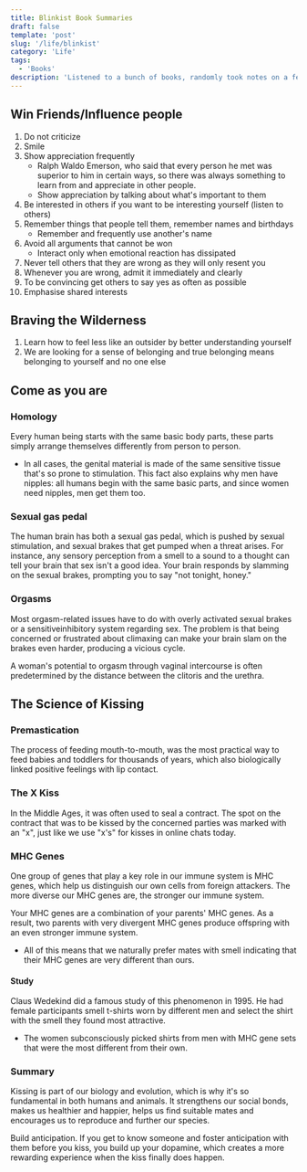 ```yaml
---
title: Blinkist Book Summaries
draft: false
template: 'post'
slug: '/life/blinkist'
category: 'Life'
tags:
  - 'Books'
description: 'Listened to a bunch of books, randomly took notes on a few.'
---
```


## Win Friends/Influence people

1. Do not criticize
2. Smile
3. Show appreciation frequently
   - Ralph Waldo Emerson, who said that every person he met was superior to him in certain ways, so there was always something to learn from and appreciate in other people.
   - Show appreciation by talking about what's important to them
4. Be interested in others if you want to be interesting yourself (listen to others)
5. Remember things that people tell them, remember names and birthdays
   - Remember and frequently use another's name
6. Avoid all arguments that cannot be won
   - Interact only when emotional reaction has dissipated
7. Never tell others that they are wrong as they will only resent you
8. Whenever you are wrong, admit it immediately and clearly
9. To be convincing get others to say yes as often as possible
10. Emphasise shared interests

## Braving the Wilderness

1. Learn how to feel less like an outsider by better understanding yourself
2. We are looking for a sense of belonging and true belonging means belonging to yourself and no one else

## Come as you are

### Homology

Every human being starts with the same basic body parts, these parts simply arrange themselves differently from person to person.

- In all cases, the genital material is made of the same sensitive tissue that's so prone to stimulation. This fact also explains why men have nipples: all humans begin with the same basic parts, and since women need nipples, men get them too.

### Sexual gas pedal

The human brain has both a sexual gas pedal, which is pushed by sexual stimulation, and sexual brakes that get pumped when a threat arises. For instance, any sensory perception from a smell to a sound to a thought can tell your brain that sex isn't a good idea. Your brain responds by slamming on the sexual brakes, prompting you to say "not tonight, honey."

### Orgasms

Most orgasm-related issues have to do with overly activated sexual brakes or a sensitiveinhibitory system regarding sex. The problem is that being concerned or frustrated about climaxing can make your brain slam on the brakes even harder, producing a vicious cycle.

A woman's potential to orgasm through vaginal intercourse is often predetermined by the distance between the clitoris and the urethra.

## The Science of Kissing

### Premastication

The process of feeding mouth-to-mouth, was the most practical way to feed babies and toddlers for thousands of years, which also biologically linked positive feelings with lip contact.

### The X Kiss

In the Middle Ages, it was often used to seal a contract. The spot on the contract that was to be kissed by the concerned parties was marked with an "x", just like we use "x's" for kisses in online chats today.

### MHC Genes

One group of genes that play a key role in our immune system is MHC genes, which help us distinguish our own cells from foreign attackers. The more diverse our MHC genes are, the stronger our immune system.

Your MHC genes are a combination of your parents' MHC genes. As a result, two parents with very divergent MHC genes produce offspring with an even stronger immune system.

- All of this means that we naturally prefer mates with smell indicating that their MHC genes are very different than ours.

#### Study

Claus Wedekind did a famous study of this phenomenon in 1995. He had female participants smell t-shirts worn by different men and select the shirt with the smell they found most attractive.

- The women subconsciously picked shirts from men with MHC gene sets that were the most different from their own.

### Summary

Kissing is part of our biology and evolution, which is why it's so fundamental in both humans and animals. It strengthens our social bonds, makes us healthier and happier, helps us find suitable mates and encourages us to reproduce and further our species.

Build anticipation. If you get to know someone and foster anticipation with them before you kiss, you build up your dopamine, which creates a more rewarding experience when the kiss finally does happen.
